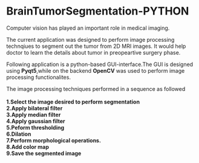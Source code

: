 # BrainTumorSegmentation-PYTHON

Computer vision has played an important role in medical imaging.

The current application was designed to perform image processing technqiues to segment out the tumor from 2D MRI images.
It would help doctor to learn the details about tumor in preopeartive surgery phase.

Following application is a python-based GUI-interface.The GUI is designed using <b>Pyqt5</b>,while on the backend <b>OpenCV</b> was used to perform
image processing functionalites.

The image processing techniques performed in a sequence as followed<br/>
<br/>
<b>1.Select the image desired to perform segmentation <br/></b>
<b>2.Apply bilateral filter<br/></b>
<b>3.Apply median filter<br/></b>
<b>4.Apply gaussian filter<br/></b>
<b>5.Peform thresholding<br/></b>
<b>6.Dilation<br/></b>
<b>7.Perform morphological operations.<br/></b>
<b>8.Add color map<br/></b>
<b>9.Save the segmented image<br/></b>


